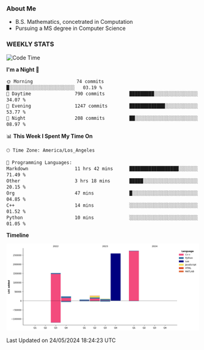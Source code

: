 ### About Me

- B.S. Mathematics, concetrated in Computation
- Pursuing a MS degree in Computer Science


### WEEKLY STATS
<!--START_SECTION:waka-->
![Code Time](http://img.shields.io/badge/Code%20Time-90%20hrs%2059%20mins-blue)

**I'm a Night 🦉** 

```text
🌞 Morning                74 commits          █░░░░░░░░░░░░░░░░░░░░░░░░   03.19 % 
🌆 Daytime                790 commits         █████████░░░░░░░░░░░░░░░░   34.07 % 
🌃 Evening                1247 commits        █████████████░░░░░░░░░░░░   53.77 % 
🌙 Night                  208 commits         ██░░░░░░░░░░░░░░░░░░░░░░░   08.97 % 
```


📊 **This Week I Spent My Time On** 

```text
🕑︎ Time Zone: America/Los_Angeles

💬 Programming Languages: 
Markdown                 11 hrs 42 mins      ██████████████████░░░░░░░   71.49 % 
Other                    3 hrs 18 mins       █████░░░░░░░░░░░░░░░░░░░░   20.15 % 
Org                      47 mins             █░░░░░░░░░░░░░░░░░░░░░░░░   04.85 % 
C++                      14 mins             ░░░░░░░░░░░░░░░░░░░░░░░░░   01.52 % 
Python                   10 mins             ░░░░░░░░░░░░░░░░░░░░░░░░░   01.05 % 
```

**Timeline**

![Lines of Code chart](https://raw.githubusercontent.com/nickocruzm/nickocruzm/main/assets/bar_graph.png)


 Last Updated on 24/05/2024 18:24:23 UTC
<!--END_SECTION:waka-->
